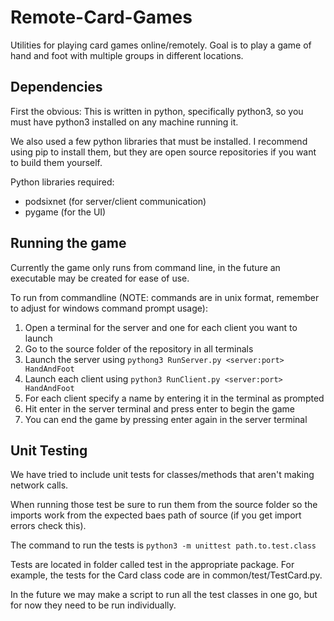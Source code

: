 # Remote-Card-Games
Utilities for playing card games online/remotely. Goal is to play a game of hand and foot with multiple groups in different locations.

## Dependencies
First the obvious: This is written in python, specifically python3, so you must have python3 installed on any machine running it.

We also used a few python libraries that must be installed. I recommend using pip to install them, but they are open source repositories if you want to build them yourself.

Python libraries required:
* podsixnet (for server/client communication)
* pygame (for the UI)

## Running the game
Currently the game only runs from command line, in the future an executable may be created for ease of use.

To run from commandline (NOTE: commands are in unix format, remember to adjust for windows command prompt usage):
1. Open a terminal for the server and one for each client you want to launch
2. Go to the source folder of the repository in all terminals
3. Launch the server using `pythong3 RunServer.py <server:port> HandAndFoot`
4. Launch each client using `python3 RunClient.py <server:port> HandAndFoot`
5. For each client specify a name by entering it in the terminal as prompted
6. Hit enter in the server terminal and press enter to begin the game
7. You can end the game by pressing enter again in the server terminal

## Unit Testing
We have tried to include unit tests for classes/methods that aren't making network calls. 

When running those test be sure to run them from the source folder so the imports work from the expected baes path of source (if you get import errors check this).

The command to run the tests is ```python3 -m unittest path.to.test.class```

Tests are located in folder called test in the appropriate package. For example, the tests for the Card class code are in common/test/TestCard.py.


In the future we may make a script to run all the test classes in one go, but for now they need to be run individually.
